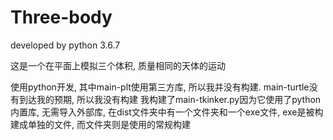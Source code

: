 # Three-body
developed by python 3.6.7

这是一个在平面上模拟三个体积, 质量相同的天体的运动

使用python开发, 
其中main-plt使用第三方库, 所以我并没有构建.
main-turtle没有到达我的预期, 所以我没有构建
我构建了main-tkinker.py因为它使用了python内置库, 无需导入外部库, 
在dist文件夹中有一个文件夹和一个exe文件, exe是被构建成单独的文件, 而文件夹则是使用的常规构建
